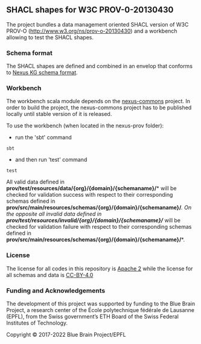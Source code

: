 ## SHACL shapes for W3C PROV-0-20130430

The project bundles a data management oriented SHACL version of W3C PROV-O (http://www.w3.org/ns/prov-o-20130430)
and a workbench allowing to test the SHACL shapes.
 

### Schema format

The SHACL shapes are defined and combined in an envelop that conforms to [Nexus KG schema format](https://bbp-nexus.epfl.ch/dev/schema-documentation/documentation/shacl-schemas.html#nexus-kg-schemas).


### Workbench

The workbench scala module depends on the [nexus-commons](https://github.com/bluebrain/nexus-commons) project.
In order to build the project, the  nexus-commons project has to be published locally until stable version of it is released.

To use the workbench (when located in the nexus-prov folder):

* run the 'sbt' command

```
sbt
```

* and then run 'test' command

```
test
```

All valid data defined in **prov/test/resources/data/{org}/{domain}/{schemaname}/*** will be checked for validation success with respect to their corresponding schemas defined in **prov/src/main/resources/schemas/{org}/{domain}/{schemaname}/***.
On the opposite all invalid data defined in **prov/test/resources/invalid/{org}/{domain}/{schemaname}/*** will be checked for validation failure with respect to their corresponding schemas defined in **prov/src/main/resources/schemas/{org}/{domain}/{schemaname}/***.

### License

The license for all codes in this repository is [Apache 2](https://github.com/BlueBrain/nexus-prov/blob/master/LICENSE) while the license for all schemas and data is [CC-BY-4.0](https://github.com/BlueBrain/nexus-prov/blob/master/modules/prov/src/main/resources/LICENSE)

### Funding and Acknowledgements

The development of this project was supported by funding to the Blue Brain Project, a research center of the École polytechnique fédérale de Lausanne (EPFL), from the Swiss government’s ETH Board of the Swiss Federal Institutes of Technology.

Copyright © 2017-2022 Blue Brain Project/EPFL
